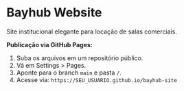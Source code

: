 # Bayhub Website

Site institucional elegante para locação de salas comerciais.

**Publicação via GitHub Pages:**
1. Suba os arquivos em um repositório público.
2. Vá em Settings > Pages.
3. Aponte para o branch `main` e pasta `/`.
4. Acesse via: `https://SEU_USUARIO.github.io/bayhub-site`